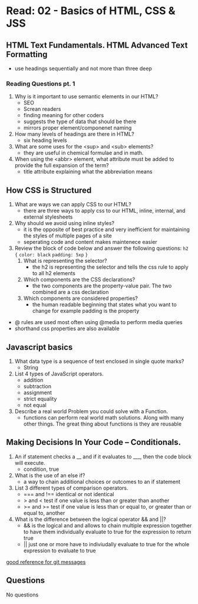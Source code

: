 # Read: 02 - Basics of HTML, CSS & JSS

## HTML Text Fundamentals. HTML Advanced Text Formatting

* use headings sequentially and not more than three deep

### Reading Questions pt. 1

1. Why is it important to use semantic elements in our HTML?
   * SEO
   * Screan readers
   * finding meaning for other coders
   * suggests the type of data that should be there
   * mirrors proper element/componenet naming
2. How many levels of headings are there in HTML?
   * six heading levels
3. What are some uses for the \<sup> and \<sub> elements?
   * they are useful in chemical formulae and in math.
4. When using the \<abbr> element, what attribute must be added to provide the full expansion of the term?
   * title attribute explaining what the abbreviation means

## How CSS is Structured

1. What are ways we can apply CSS to our HTML?
   * there are three ways to apply css to our HTML, inline, internal, and external stylesheets
2. Why should we avoid using inline styles?
   * it is the opposite of best practice and very inefficient for maintaining the styles of multiple pages of a site
   * seperating code and content makes maintenece easier
3. Review the block of code below and answer the following questions:
`h2 {`
`color: black`
`padding: 5xp`
`}`
   1. What is representing the selector?
      * the h2 is representing the selector and tells the css rule to apply to all h2 elements
   2. Which components are the CSS declarations?
      * the two components are the property-value pair. The two combined are a css declaration
   3. Which components are considered properties?
      * the human readable beginning that states what you want to change for example padding is the property

* @ rules are used most often using @media to perform media queries
* shorthand css properties are also available

## Javascript basics

1. What data type is a sequence of text enclosed in single quote marks?
   * String
2. List 4 types of JavaScript operators.
   * addition
   * subtraction
   * assignment
   * strict equality
   * not equal
3. Describe a real world Problem you could solve with a Function.
   * functions can perform real world math solutions. Along with many other things. The great thing about functions is they are reusable

## Making Decisions In Your Code – Conditionals.

1. An if statement checks a __ and if it evaluates to ___, then the code block will execute.
   * condition, true
2. What is the use of an else if?
   * a way to chain additional choices or outcomes to an if statement
3. List 3 different types of comparison operators.
   * === and !== identical or not identical
   * \> and \< test if one value is less than or greater than another
   * \>= and >= test if one value is less than or equal to, or greater than or equal to, another
4. What is the difference between the logical operator && and ||?
   * && is the logical and and allows to chain multiple expression together to have them individually evaluate to true for the expression to return true
   * || just one or more have to indiviudally evaluate to true for the whole expression to evaluate to true

[good reference for git messages](https://cbea.ms/git-commit/)

## Questions

No questions
